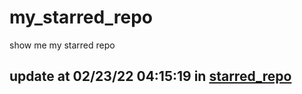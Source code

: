 # my_starred_repo
show me my starred repo

update at 02/23/22 04:15:19 in [starred_repo](./index.html)
---


